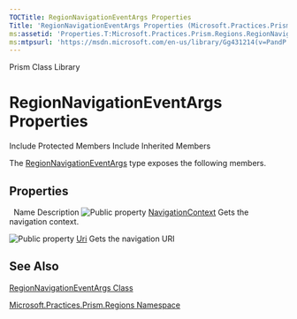 ```yaml
---
TOCTitle: RegionNavigationEventArgs Properties
Title: 'RegionNavigationEventArgs Properties (Microsoft.Practices.Prism.Regions)'
ms:assetid: 'Properties.T:Microsoft.Practices.Prism.Regions.RegionNavigationEventArgs'
ms:mtpsurl: 'https://msdn.microsoft.com/en-us/library/Gg431214(v=PandP.50)'
---
```


Prism Class Library

RegionNavigationEventArgs Properties
====================================

Include Protected Members
Include Inherited Members

The [RegionNavigationEventArgs](https://msdn.microsoft.com/t:microsoft.practices.prism.regions.regionnavigationeventargs) type exposes the following members.

Properties
----------

<span id="propertyTableToggle"></span>
 
Name
Description
![](https://msdn.microsoft.com/en-us/Gg431214.pubproperty(en-us,PandP.50).gif "Public property")
[NavigationContext](https://msdn.microsoft.com/p:microsoft.practices.prism.regions.regionnavigationeventargs.navigationcontext)
Gets the navigation context.

![](https://msdn.microsoft.com/en-us/Gg431214.pubproperty(en-us,PandP.50).gif "Public property")
[Uri](https://msdn.microsoft.com/p:microsoft.practices.prism.regions.regionnavigationeventargs.uri)
Gets the navigation URI

See Also
--------

<span id="seeAlsoToggle"></span>
[RegionNavigationEventArgs Class](https://msdn.microsoft.com/t:microsoft.practices.prism.regions.regionnavigationeventargs)

[Microsoft.Practices.Prism.Regions Namespace](https://msdn.microsoft.com/n:microsoft.practices.prism.regions)
